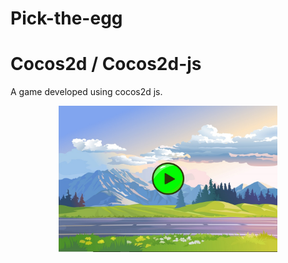 # Pick-the-egg
# Cocos2d / Cocos2d-js
A game developed using cocos2d js. 
<p align="center">
  <img src="./res/Capture.png" width="350" title="hover text">
</p>
